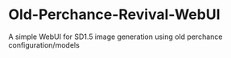 # Old-Perchance-Revival-WebUI
A simple WebUI for SD1.5 image generation using old perchance configuration/models
